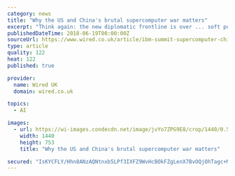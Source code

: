 ```yaml
---
category: news
title: "Why the US and China's brutal supercomputer war matters"
excerpt: "Think again: the new diplomatic frontline is over ... soft power and stoking intercontinental rivalries. With Summit, the US has wrested back the title of the world’s most powerful supercomputer for the first time since 2012 – though it still ..."
publishedDateTime: 2018-06-19T00:00:00Z
sourceUrl: https://www.wired.co.uk/article/ibm-summit-supercomputer-china-taihulight-fastest-supercomputer
type: article
quality: 122
heat: 122
published: true

provider:
  name: Wired UK
  domain: wired.co.uk

topics:
  - AI

images:
  - url: https://wi-images.condecdn.net/image/jvYo7ZPG9E8/crop/1440/0.5235602094240838/f/summit-3.jpg
    width: 1440
    height: 753
    title: "Why the US and China's brutal supercomputer war matters"

secured: "IsKYCFLY/Hhn8ANzAQNtnxb5LPf3IXFZ9WvHcBOkFZgLenX7BvOQjOhTagc+MomDIBRNYgx7ilr6vIpGEVW7aVrTukAfLK9A0+KrGcLUz22F1azBvK6moi0w6mpe8E8Yv1OFiBA1m5X8cfjqcqhf2NS5ze/8yTW++XpN9jwMtriEkAiNu5SpoTKHaQb8oo/DGcYz51841WnphPneMQ5n7uaALyXNl967uuUdX5IvsTHebw61MM4kHujJ85FtFo0OwjMjAzboxDZZdOc9kevrCQ==;+rrDG4Ya7HfRQmV6HvIb4Q=="
---
```


